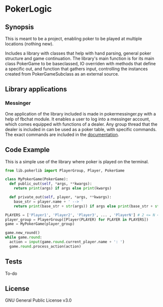# PokerLogic

## Synopsis
This is meant to be a project, enabling poker to be played at multiple locations (nothing new).

Includes a library with classes that help with hand parsing, general poker structure and game continuation.
The library's main function is for its main class PokerGame to be baseclassed, IO overriden with methods that define a specific out,
and function that gathers input, controlling the instances created from PokerGameSubclass as an external source.


## Library applications

### Messinger
One application of the library included is made in pokermessinger.py with a help of fbchat module.
It enables a user to log into a messinger account, which comes equipped with functions of a dealer.
Any group thread that the dealer is included in can be used as a poker table, with specific commands.
The exact commands are included in the [documentation](https://kuco23.github.io/pokermessinger/documentation.html).


## Code Example
This is a simple use of the library where poker is played on the terminal.
```python
from lib.pokerlib import PlayerGroup, Player, PokerGame

class MyPokerGame(PokerGame):
  def public_out(self, *args, **kwargs):
    return print(args) if args else print(kwargs)

  def private_out(self, player, *args, **kwargs):
    base_str = player.name + ' --> '
    return print(base_str + str(args)) if args else print(base_str + str(kwargs))

PLAYERS = ['Player1', 'Player2', 'Player3', ... , 'PlayerN'] # 2 <= N <= 9
player_group = PlayerGroup([Player(PLAYER) for PLAYER in PLAYERS])
game = MyPokerGame(player_group)

game.new_round()
while game.round:
  action = input(game.round.current_player.name + ': ')
  game.round.process_action(action)
```


## Tests
To-do


## License
GNU General Public License v3.0
